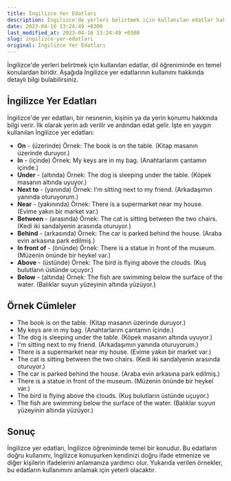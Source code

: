 ```yaml
---
title: İngilizce Yer Edatları
description: İngilizce'de yerleri belirtmek için kullanılan edatlar hakkında bilgi alabilirsiniz.
date: 2023-04-16 13:24:49 +0300
last_modified_at: 2023-04-16 13:24:49 +0300
slug: ingilizce-yer-edatlari
original: İngilizce Yer Edatları
---
```

İngilizce'de yerleri belirtmek için kullanılan edatlar, dil öğreniminde en temel konulardan biridir. Aşağıda İngilizce yer edatlarının kullanımı hakkında detaylı bilgi bulabilirsiniz.

## İngilizce Yer Edatları

İngilizce'de yer edatları, bir nesnenin, kişinin ya da yerin konumu hakkında bilgi verir. İlk olarak yerin adı verilir ve ardından edat gelir. İşte en yaygın kullanılan İngilizce yer edatları:

- **On** - (üzerinde) Örnek: The book is on the table. (Kitap masanın üzerinde duruyor.)
- **In** - (içinde) Örnek: My keys are in my bag. (Anahtarlarım çantamın içinde.)
- **Under** - (altında) Örnek: The dog is sleeping under the table. (Köpek masanın altında uyuyor.)
- **Next to** - (yanında) Örnek: I'm sitting next to my friend. (Arkadaşımın yanında oturuyorum.)
- **Near** - (yakınında) Örnek: There is a supermarket near my house. (Evime yakın bir market var.)
- **Between** - (arasında) Örnek: The cat is sitting between the two chairs. (Kedi iki sandalyenin arasında oturuyor.)
- **Behind** - (arkasında) Örnek: The car is parked behind the house. (Araba evin arkasına park edilmiş.)
- **In front of** - (önünde) Örnek: There is a statue in front of the museum. (Müzenin önünde bir heykel var.)
- **Above** - (üstünde) Örnek: The bird is flying above the clouds. (Kuş bulutların üstünde uçuyor.)
- **Below** - (altında) Örnek: The fish are swimming below the surface of the water. (Balıklar suyun yüzeyinin altında yüzüyor.)

## Örnek Cümleler

- The book is on the table.
(Kitap masanın üzerinde duruyor.)
- My keys are in my bag.
(Anahtarlarım çantamın içinde.)
- The dog is sleeping under the table.
(Köpek masanın altında uyuyor.)
- I'm sitting next to my friend.
(Arkadaşımın yanında oturuyorum.)
- There is a supermarket near my house.
(Evime yakın bir market var.)
- The cat is sitting between the two chairs.
(Kedi iki sandalyenin arasında oturuyor.)
- The car is parked behind the house.
(Araba evin arkasına park edilmiş.)
- There is a statue in front of the museum.
(Müzenin önünde bir heykel var.)
- The bird is flying above the clouds.
(Kuş bulutların üstünde uçuyor.)
- The fish are swimming below the surface of the water.
(Balıklar suyun yüzeyinin altında yüzüyor.)

## Sonuç

İngilizce yer edatları, İngilizce öğreniminde temel bir konudur. Bu edatların doğru kullanımı, İngilizce konuşurken kendinizi doğru ifade etmenize ve diğer kişilerin ifadelerini anlamanıza yardımcı olur. Yukarıda verilen örnekler, bu edatların kullanımını anlamak için yeterli olacaktır.